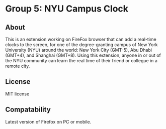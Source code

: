 # Group 5: NYU Campus Clock

## About

This is an extension working on FireFox browser that can add a real-time clocks to the screen, for one of the degree-granting campus of New York University (NYU) around the world: New York City (GMT-5), Abu Dhabi (GMT+4), and Shanghai (GMT+8). Using this extension, anyone in or out of the NYU community can learn the real time of their friend or collegue in a remote city.

## License

MIT license

## Compatability

Latest version of Firefox on PC or mobile.
